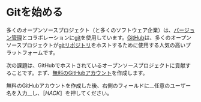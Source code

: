 # Gitを始める

多くのオープンソースプロジェクト（と多くのソフトウェア企業）は、[バージョン管理](https://en.wikipedia.org/wiki/Version_control)とコラボレーションに[git](https://git-scm.com/)を使用しています。[GitHub](https://www.github.com/)は、多くのオープンソースプロジェクトが[gitリポジトリ](https://git-scm.com/book/en/v1/Git-Basics-Getting-a-Git-Repository)をホストするために使用する人気の高いプラットフォームです。

次の課題は、GitHubでホストされているオープンソースプロジェクトに貢献することです。まず、[無料のGitHubアカウント](https://github.com/join)を作成します。

無料のGitHubアカウントを作成した後、右側のフィールドに__任意のユーザー名を入力__し、［*HACK*］を押してください。